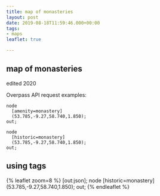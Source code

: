```yaml
---
title: map of monasteries
layout: post
date: 2019-08-18T11:59:46.000+00:00
tags:
- maps
leaflet: true

---
```

## map of monasteries

edited 2020

Overpass API request examples:

    node
      [amenity=monastery]
      (53.785,-9.27,58.740,1.850);
    out;

    node
      [historic=monastery]
      (53.785,-9.27,58.740,1.850);
    out;

## using tags

{% leaflet zoom=8 %}
\[out:json\];
node
\[historic=monastery\]
(53.785,-9.27,58.740,1.850);
out;
{% endleaflet %}